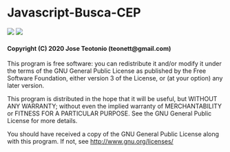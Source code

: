 # Javascript-Busca-CEP


<img src="https://github.com/teonett/Javascript-Busca-CEP/blob/master/Captura%20de%20Tela%202020-02-07%20a%CC%80s%2000.34.36.png">

<img src="https://github.com/teonett/Javascript-Busca-CEP/blob/master/Captura%20de%20Tela%202020-02-07%20a%CC%80s%2000.36.23.png">

<h4>Copyright (C) 2020 Jose Teotonio (teonett@gmail.com)
</h4>
<p>
This program is free software: you can redistribute it and/or modify it under the terms of the GNU General Public License as published by
the Free Software Foundation, either version 3 of the License, or (at your option) any later version.

This program is distributed in the hope that it will be useful, but WITHOUT ANY WARRANTY; without even the implied warranty of
MERCHANTABILITY or FITNESS FOR A PARTICULAR PURPOSE.  See the GNU General Public License for more details.

You should have received a copy of the GNU General Public License along with this program.  If not, see <http://www.gnu.org/licenses/>
</p>
